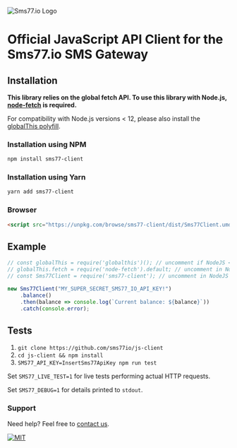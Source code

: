 ![Sms77.io Logo](https://www.sms77.io/wp-content/uploads/2019/07/sms77-Logo-400x79.png "Sms77.io Logo")

# Official JavaScript API Client for the Sms77.io SMS Gateway

## Installation

**This library relies on the global fetch API. To use this library with
Node.js, [node-fetch](https://github.com/node-fetch/node-fetch) is required.**

For compatibility with Node.js versions < 12, please also install
the [globalThis polyfill](https://github.com/es-shims/globalThis).

### Installation using NPM

```bash
npm install sms77-client
```

### Installation using Yarn

```bash
yarn add sms77-client
```

### Browser

```html
<script src="https://unpkg.com/browse/sms77-client/dist/Sms77Client.umd.js"></script>
```

## Example

```javascript
// const globalThis = require('globalthis')(); // uncomment if NodeJS < NodeJS versions < 12
// globalThis.fetch = require('node-fetch').default; // uncomment in NodeJS environments
// const Sms77Client = require('sms77-client'); // uncomment in NodeJS environments

new Sms77Client("MY_SUPER_SECRET_SMS77_IO_API_KEY!")
	.balance()
	.then(balance => console.log(`Current balance: ${balance}`))
	.catch(console.error);
```

## Tests

1. `git clone https://github.com/sms77io/js-client`
2. `cd js-client && npm install`
3. `SMS77_API_KEY=InsertSms77ApiKey npm run test`

Set `SMS77_LIVE_TEST=1` for live tests performing actual HTTP requests.

Set `SMS77_DEBUG=1` for details printed to `stdout`.

### Support

Need help? Feel free to [contact us](https://www.sms77.io/en/company/contact/).

[![MIT](https://img.shields.io/badge/License-MIT-teal.svg)](./LICENSE)